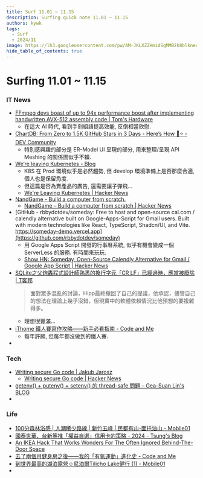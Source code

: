 ```yaml
---
title: Surf 11.01 ~ 11.15
description: Surfing quick note 11.01 ~ 11.15
authors: kywk
tags:
  - Surf
  - 2024/11
image: https://lh3.googleusercontent.com/pw/AM-JKLXZZHmidSgMMB2k8blkneclNRysPXLr__G7rZ4hPi2sN0jC67PHAbX1MyFj8hQX_MTZ6bwIMPwCyu2fu1bU0ZXSX09eu-OlSDb4U-9haUS_wgnVPLaCM6WQLsRbsnocF8X5Edmt35rDjytljbNEMsaf8A=w800-no?authuser=0
hide_table_of_contents: true
---
```


Surfing 11.01 ~ 11.15
==================

### IT News

- [FFmpeg devs boast of up to 94x performance boost after implementing handwritten AVX-512 assembly code | Tom's Hardware](https://www.tomshardware.com/pc-components/cpus/ffmpeg-devs-boast-of-up-to-94x-performance-boost-after-implementing-handwritten-avx-512-assembly-code)
	- 在這大 AI 時代, 看到手刻組語提高效能, 反倒相當欣慰.
- [ChartDB: From Zero to 1.5K GitHub Stars in 3 Days - Here’s How 🚀⭐️ - DEV Community](https://dev.to/buckle/chartdb-from-zero-to-15k-github-stars-in-3-days-heres-how-50ja)
	- 特別感興趣的部分是 ER-Model UI 呈現的部分, 用來整理/呈現 API Meshing 的關係圖似乎不賴.
- [We’re leaving Kubernetes - Blog](https://www.gitpod.io/blog/we-are-leaving-kubernetes)
	- K8S 在 Prod 環境似乎是必然趨勢, 但 develop 環境準備上是否那麼合適, 個人也是保留角度.
	- 但這篇是否為賣產品的廣告, 還需要讓子彈飛...
	- [We're Leaving Kubernetes | Hacker News](https://news.ycombinator.com/item?id=42041917)
- [NandGame - Build a computer from scratch.](https://www.nandgame.com/) 
	- [NandGame – Build a computer from scratch | Hacker News](https://news.ycombinator.com/item?id=41999852)
- [GitHub - rbbydotdev/someday: Free to host and open-source cal.com / calendly alternative built on Google-Apps-Script for Gmail users. Built with modern technologies like React, TypeScript, Shadcn/UI, and Vite. https://someday-demo.vercel.app](https://github.com/rbbydotdev/someday) 
	- 用 Google Apps Script 開發的行事曆系統, 似乎有機會變成一個 ServerLess 的服務. 有時間來玩玩.
	- [Show HN: Someday, Open-Source Calendly Alternative for Gmail / Google App Script | Hacker News](https://news.ycombinator.com/item?id=42027187)
- [SQLite之父炮轟程式設計師熟悉的換行字元「CR LF」已經過時，應當被廢除 | T客邦](https://www.techbang.com/posts/118939-sqlitecr-lf)
  > 面對眾多混亂的討論，Hipp最終撤回了自己的提議，他承認，儘管自己的想法在理論上幾乎沒錯，但現實中的軟體依賴情況比他預想的要複雜得多。
	- 理想很豐滿... 
- [iThome 鐵人賽寫作攻略——新手必看指南 - Code and Me](https://blog.kyomind.tw/ithome-ironman-tips/)
	- 每年許願, 但每年都沒做到的鐵人賽.
- 

### Tech

- [Writing secure Go code | Jakub Jarosz](https://jarosz.dev/article/writing-secure-go-code/)
	- [Writing secure Go code | Hacker News](https://news.ycombinator.com/item?id=42043939)
- [getenv() + putenv() + setenv() 的 thread-safe 問題 – Gea-Suan Lin's BLOG](https://blog.gslin.org/archives/2024/11/13/12063/getenv-putenv-setenv-%e7%9a%84-thread-safe-%e5%95%8f%e9%a1%8c/)
- 

### Life

- [100分森林浴感 | 人潮稀少路線 | 新竹五峰 | 民都有山-面托油山 - Mobile01](https://www.mobile01.com/topicdetail.php?f=628&t=7037342)
- [國泰世華、台新等推「權益自選」信用卡的策略 - 2024 - Tsung's Blog](https://blog.longwin.com.tw/2024/11/news-bank-credit-card-strategy-2024/)
- [An IKEA Hack That Works Wonders For The Often Ignored Behind-The-Door Space](https://ikeahackers.net/2024/11/behind-the-door-storage-shelf.html)
- [去了兩個月健身房之後——我的「有氧運動」進化史 - Code and Me](https://blog.kyomind.tw/cardio-evolution-2-months/)
- [到世界最高的湖泊露營☺尼泊爾Tilicho Lake健行 (1) - Mobile01](https://www.mobile01.com/topicdetail.php?f=628&t=7043055)
- 

